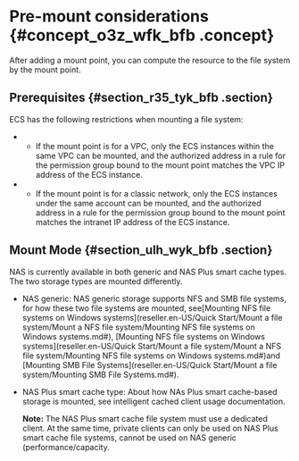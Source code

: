 # Pre-mount considerations {#concept_o3z_wfk_bfb .concept}

After adding a mount point, you can compute the resource to the file system by the mount point.

## Prerequisites {#section_r35_tyk_bfb .section}

ECS has the following restrictions when mounting a file system:

-   - If the mount point is for a VPC, only the ECS instances within the same VPC can be mounted, and the authorized address in a rule for the permission group bound to the mount point matches the VPC IP address of the ECS instance.
-   - If the mount point is for a classic network, only the ECS instances under the same account can be mounted, and the authorized address in a rule for the permission group bound to the mount point matches the intranet IP address of the ECS instance.

## Mount Mode {#section_ulh_wyk_bfb .section}

NAS is currently available in both generic and NAS Plus smart cache types. The two storage types are mounted differently.

-   NAS generic: NAS generic storage supports NFS and SMB file systems, for how these two file systems are mounted, see[Mounting NFS file systems on Windows systems](reseller.en-US/Quick Start/Mount a file system/Mount a NFS file system/Mounting NFS file systems on Windows systems.md#), [Mounting NFS file systems on Windows systems](reseller.en-US/Quick Start/Mount a file system/Mount a NFS file system/Mounting NFS file systems on Windows systems.md#)and [Mounting SMB File Systems](reseller.en-US/Quick Start/Mount a file system/Mounting SMB File Systems.md#).
-   NAS Plus smart cache type: About how NAs Plus smart cache-based storage is mounted, see intelligent cached client usage documentation.

    **Note:** The NAS Plus smart cache file system must use a dedicated client. At the same time, private clients can only be used on NAS Plus smart cache file systems, cannot be used on NAS generic \(performance/capacity.


